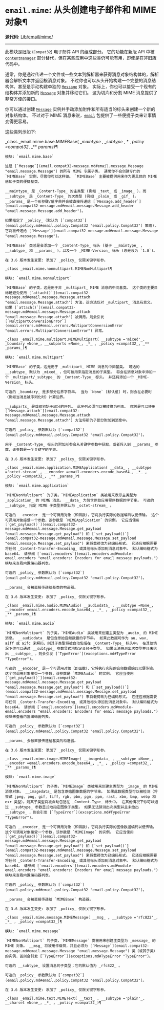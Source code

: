 # `email.mime`: 从头创建电子邮件和 MIME 对象¶

**源代码:** [Lib/email/mime/](https://github.com/python/cpython/tree/3.12/Lib/email/mime/)

* * *

此模块是旧版 (`Compat32`) 电子邮件 API 的组成部分。 它的功能在新版 API 中被 [`contentmanager`](email.contentmanager.md#module-email.contentmanager "email.contentmanager: Storing and Retrieving Content from MIME Parts") 部分替代，但在某些应用中这些类仍可能有用，即使是在非旧版代码中。

通常，你是通过传递一个文件或一些文本到解析器来获得消息对象结构体的，解析器会解析文本并返回根消息对象。 不过你也可以从头开始构建一个完整的消息结构体，甚至是手动构建单独的 [`Message`](email.compat32-message.md#email.message.Message "email.message.Message") 对象。 实际上，你也可以接受一个现有的结构体并添加新的 [`Message`](email.compat32-message.md#email.message.Message "email.message.Message") 对象并移动它们。 这为切片和分割 MIME 消息提供了非常方便的接口。

你可以通过创建 [`Message`](email.compat32-message.md#email.message.Message "email.message.Message") 实例并手动添加附件和所有适当的标头来创建一个新的对象结构体。 不过对于 MIME 消息来说，[`email`](email.md#module-email "email: Package supporting the parsing, manipulating, and generating email messages.") 包提供了一些便捷子类来让事情变得更容易。

这些类列示如下:

_class _email.mime.base.MIMEBase( __maintype_ , __subtype_ , _*_ , _policy =compat32_, _** _params_)¶

    

~~~
模块: `email.mime.base`

这是 [`Message`](email.compat32-message.md#email.message.Message "email.message.Message") 的所有 MIME 专属子类。 通常你不会创建专门的 `MIMEBase` 实例，尽管你可以这样做。 `MIMEBase` 主要被提供用来作为更具体的 MIME 感知子类的便捷基类。

__maintype_ 是 _Content-Type_ 的主类型 (例如 _text_ 或 _image_ )，而 __subtype_ 是 _Content-Type_ 的次类型 (例如 _plain_ 或 _gif_ )。 __params_ 是一个形参键/值字典并会被直接传递给 [`Message.add_header`](email.compat32-message.md#email.message.Message.add_header "email.message.Message.add_header")。

如果指定了 _policy_ (默认为 [`compat32`](email.policy.md#email.policy.Compat32 "email.policy.Compat32") 策略)，它将被传递给 [`Message`](email.compat32-message.md#email.message.Message "email.message.Message")。

`MIMEBase` 类总是会添加一个 _Content-Type_ 标头 (基于 __maintype_ , __subtype_ 和 __params_ )，以及一个 _MIME-Version_ 标头 (总是设为 `1.0`)。

在 3.6 版本发生变更: 添加了 _policy_ 仅限关键字形参。

_class _email.mime.nonmultipart.MIMENonMultipart¶
~~~
    

~~~
模块: `email.mime.nonmultipart`

`MIMEBase` 的子类，这是用于非 _multipart_ MIME 消息的中间基类。 这个类的主要目标是避免使用 [`attach()`](email.compat32-message.md#email.message.Message.attach "email.message.Message.attach") 方法，该方法仅对 _multipart_ 消息有意义。 如果 [`attach()`](email.compat32-message.md#email.message.Message.attach "email.message.Message.attach") 被调用，则会引发 [`MultipartConversionError`](email.errors.md#email.errors.MultipartConversionError "email.errors.MultipartConversionError") 异常。

_class _email.mime.multipart.MIMEMultipart( __subtype ='mixed'_, _boundary =None_, __subparts =None_, _*_ , _policy =compat32_, _** _params_)¶
~~~
    

~~~
模块: `email.mime.multipart`

`MIMEBase` 的子类，这是用于 _multipart_ MIME 消息的中间基类。 可选的 __subtype_ 默认为 _mixed_ ，但可被用来指定消息的子类型。 将会在消息对象中添加一个 _multipart/_subtype_ 的 _Content-Type_ 标头。 并还将添加一个 _MIME-Version_ 标头。

可选的 _boundary_ 是多部分边界字符串。 当为 `None` (默认值) 时，则会在必要时（例如当消息被序列化时）计算边界。

__subparts_ 是载荷初始子部分的序列。 此序列必须可以被转换为列表。 你总是可以使用 [`Message.attach`](email.compat32-message.md#email.message.Message.attach "email.message.Message.attach") 方法将新的子部分附加到消息中。

可选的 _policy_ 参数默认为 [`compat32`](email.policy.md#email.policy.Compat32 "email.policy.Compat32")。

用于 _Content-Type_ 标头的附加形参会从关键字参数中获取，或者传入到 __params_ 参数，该参数是一个关键字的字典。

在 3.6 版本发生变更: 添加了 _policy_ 仅限关键字形参。

_class _email.mime.application.MIMEApplication( __data_ , __subtype ='octet-stream'_, __encoder =email.encoders.encode_base64_, _*_ , _policy =compat32_, _** _params_)¶
~~~
    

~~~
模块: `email.mime.application`

`MIMENonMultipart` 的子类，`MIMEApplication` 类被用来表示主类型为 _application_ 的 MIME 消息。 __data_ 为包含原始应用程序数据的字节串。 可选的 __subtype_ 指定 MIME 子类型并默认为 _octet-stream_ 。

可选的 __encoder_ 是一个可调用对象（即函数），它将执行实际的数据编码以便传输。 这个可调用对象接受一个参数，该参数是 `MIMEApplication` 的实例。 它应当使用 [`get_payload()`](email.compat32-message.md#email.message.Message.get_payload "email.message.Message.get_payload") 和 [`set_payload()`](email.compat32-message.md#email.message.Message.set_payload "email.message.Message.set_payload") 来将载荷改为已编码形式。 它还应根据需要将任何 _Content-Transfer-Encoding_ 或其他标头添加到消息对象中。 默认编码格式为 base64。 请参阅 [`email.encoders`](email.encoders.md#module-email.encoders "email.encoders: Encoders for email message payloads.") 模块来查看内置编码器列表。

可选的 _policy_ 参数默认为 [`compat32`](email.policy.md#email.policy.Compat32 "email.policy.Compat32")。

__params_ 会被直接传递给基类的构造器。

在 3.6 版本发生变更: 添加了 _policy_ 仅限关键字形参。

_class _email.mime.audio.MIMEAudio( __audiodata_ , __subtype =None_, __encoder =email.encoders.encode_base64_, _*_ , _policy =compat32_, _** _params_)¶
~~~
    

~~~
模块: `email.mime.audio`

`MIMENonMultipart` 的子类，`MIMEAudio` 类被用来创建主类型为 _audio_ 的 MIME 消息。 __audiodata_ 是包含原始音频数据的字节串。 如果此数据可作为 au, wav, aiff 或 aifc 来解码，则其子类型将被自动包括在 _Content-Type_ 标头中。 在其他情况下你可以通过 __subtype_ 参数显式地指定音频子类型。 如果无法猜测出次类型并且未给出 __subtype_ ，则会引发 [`TypeError`](exceptions.md#TypeError "TypeError")。

可选的 __encoder_ 是一个可调用对象（即函数），它将执行实际的音频数据编码以便传输。 这个可调用对象接受一个参数，该参数是 `MIMEAudio` 的实例。 它应当使用 [`get_payload()`](email.compat32-message.md#email.message.Message.get_payload "email.message.Message.get_payload") 和 [`set_payload()`](email.compat32-message.md#email.message.Message.set_payload "email.message.Message.set_payload") 来将载荷改为已编码形式。 它还应根据需要将任何 _Content-Transfer-Encoding_ 或其他标头添加到消息对象中。 默认编码格式为 base64。 请参阅 [`email.encoders`](email.encoders.md#module-email.encoders "email.encoders: Encoders for email message payloads.") 模块来查看内置编码器列表。

可选的 _policy_ 参数默认为 [`compat32`](email.policy.md#email.policy.Compat32 "email.policy.Compat32")。

__params_ 会被直接传递给基类的构造器。

在 3.6 版本发生变更: 添加了 _policy_ 仅限关键字形参。

_class _email.mime.image.MIMEImage( __imagedata_ , __subtype =None_, __encoder =email.encoders.encode_base64_, _*_ , _policy =compat32_, _** _params_)¶
~~~
    

~~~
模块: `email.mime.image`

`MIMENonMultipart` 的子类，`MIMEImage` 类被用来创建主类型为 _image_ 的 MIME 消息对象。 __imagedata_ 是包含原始图像数据的字节串。 如果此数据类型可以被检测（将尝试 jpeg, png, gif, tiff, rgb, pbm, pgm, ppm, rast, xbm, bmp, webp 和 exr 类型），则其子类型将被自动包括在 _Content-Type_ 标头中。 在其他情况下你可以通过 __subtype_ 参数显式地指定图像子类型。 如果无法猜测出次类型并且未给出 __subtype_ ，则会引发 [`TypeError`](exceptions.md#TypeError "TypeError")。

可选的 __encoder_ 是一个可调用对象（即函数），它将执行实际的图像数据编码以便传输。 这个可调用对象接受一个参数，该参数是 `MIMEImage` 的实例。 它应当使用 [`get_payload()`](email.compat32-message.md#email.message.Message.get_payload "email.message.Message.get_payload") 和 [`set_payload()`](email.compat32-message.md#email.message.Message.set_payload "email.message.Message.set_payload") 来将载荷改为已编码形式。 它还应根据需要将任何 _Content-Transfer-Encoding_ 或其他标头添加到消息对象中。 默认编码格式为 base64。 请参阅 [`email.encoders`](email.encoders.md#module-email.encoders "email.encoders: Encoders for email message payloads.") 模块来查看内置编码器列表。

可选的 _policy_ 参数默认为 [`compat32`](email.policy.md#email.policy.Compat32 "email.policy.Compat32")。

__params_ 会被直接传递给 `MIMEBase` 构造器。

在 3.6 版本发生变更: 添加了 _policy_ 仅限关键字形参。

_class _email.mime.message.MIMEMessage( __msg_ , __subtype ='rfc822'_, _*_ , _policy =compat32_)¶
~~~
    

~~~
模块: `email.mime.message`

`MIMENonMultipart` 的子类，`MIMEMessage` 类被用来创建主类型为 _message_ 的 MIME 对象。 __msg_ 将被用作载荷，并且必须为 [`Message`](email.compat32-message.md#email.message.Message "email.message.Message") 类（或其子类）的实例，否则会引发 [`TypeError`](exceptions.md#TypeError "TypeError")。

可选的 __subtype_ 设置消息的子类型；它的默认值为 _rfc822_ 。

可选的 _policy_ 参数默认为 [`compat32`](email.policy.md#email.policy.Compat32 "email.policy.Compat32")。

在 3.6 版本发生变更: 添加了 _policy_ 仅限关键字形参。

_class _email.mime.text.MIMEText( __text_ , __subtype ='plain'_, __charset =None_, _*_ , _policy =compat32_)¶
~~~
    

~~~
